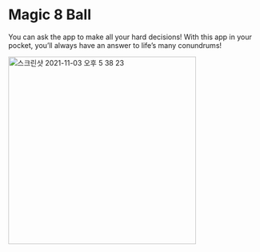 # Magic 8 Ball

You can ask the app to make all your hard decisions! With this app in your pocket, you’ll always have an answer to life’s many conundrums!


<img width="375" alt="스크린샷 2021-11-03 오후 5 38 23" src="https://user-images.githubusercontent.com/69520548/143204870-bcffe851-c52f-4aac-81e0-674113aa9084.png">

